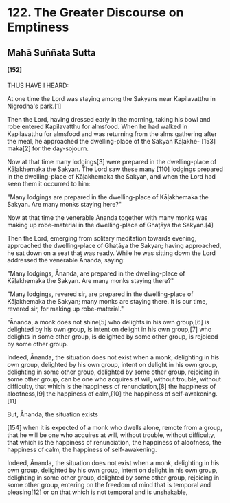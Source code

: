 # 122. The Greater Discourse on Emptiness

## Mahā Suññata Sutta

#### [152]

 THUS HAVE I HEARD:

 At one time the Lord was staying among the Sakyans near Kapilavatthu in Nigrodha's park.[1]

 Then the Lord, having dressed early in the morning,
 taking his bowl and robe
 entered Kapilavatthu for almsfood.
 When he had walked in Kapilavatthu for almsfood
 and was returning from the alms gathering
 after the meal,
 he approached the dwelling-place of the Sakyan Kāḷakhe- [153] maka[2] for the day-sojourn.

 Now at that time many lodgings[3] were prepared in the dwelling-place of Kāḷakhemaka the Sakyan.
 The Lord saw these many [110] lodgings prepared in the dwelling-place of Kāḷakhemaka the Sakyan,
 and when the Lord had seen them it occurred to him:

 "Many lodgings are prepared in the dwelling-place of Kāḷakhemaka the Sakyan.
 Are many monks staying here?"

 Now at that time the venerable Ānanda
 together with many monks
 was making up robe-material in the dwelling-place of Ghaṭāya the Sakyan.[4]

 Then the Lord, emerging from solitary meditation towards evening,
 approached the dwelling-place of Ghaṭāya the Sakyan;
 having approached, he sat down on a seat that was ready.
 While he was sitting down the Lord addressed the venerable Ānanda, saying:

 "Many lodgings, Ānanda, are prepared in the dwelling-place of Kāḷakhemaka the Sakyan.
 Are many monks staying there?"

 "Many lodgings, revered sir, are prepared in the dwelling-place of Kāḷakhemaka the Sakyan;
 many monks are staying there.
 It is our time, revered sir, for making up robe-material."

 "Ānanda, a monk does not shine[5] who delights in his own group,[6]
 is delighted by his own group,
 is intent on delight in his own group,[7]
 who delights in some other group,
 is delighted by some other group,
 is rejoiced by some other group.

 Indeed, Ānanda, the situation does not exist when a monk,
 delighting in his own group,
 delighted by his own group,
 intent on delight in his own group,
 delighting in some other group,
 delighted by some other group,
 rejoicing in some other group,
 can be one who acquires at will,
 without trouble, without difficulty,
 that which is the happiness of renunciation,[8]
 the happiness of aloofness,[9] the happiness of calm,[10]
 the happiness of self-awakening.[11]

 But, Ānanda, the situation exists

 [154] when it is expected of a monk who dwells alone,
 remote from a group,
 that he will be one who acquires at will,
 without trouble, without difficulty,
 that which is the happiness of renunciation,
 the happiness of aloofness,
 the happiness of calm,
 the happiness of self-awakening.

 Indeed, Ānanda, the situation does not exist when a monk,
 delighting in his own group,
 delighted by his own group,
 intent on delight in his own group,
 delighting in some other group,
 delighted by some other group,
 rejoicing in some other group,
 entering on the freedom of mind that is temporal and pleasing[12]
 or on that which is not temporal and is unshakable,
